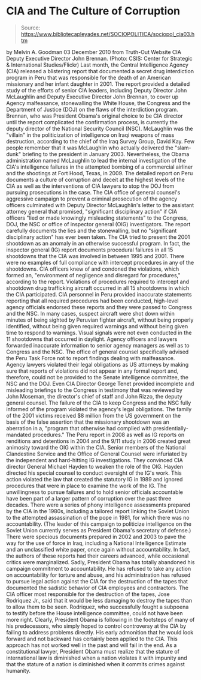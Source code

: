 # CIA and The Culture of Corruption

> Source: https://www.bibliotecapleyades.net/SOCIOPOLITICA/sociopol_cia03.htm

by Melvin A. Goodman
03 December 2010
from
Truth-Out Website
CIA Deputy Executive
Director John Brennan.
(Photo: CSIS: Center for
Strategic & International Studies/Flickr)
Last month, the Central Intelligence Agency
(CIA)
released a blistering report that documented a secret drug interdiction
program in Peru that was responsible for the death of an American missionary
and her infant daughter in 2001.
The report provided a detailed study of the
efforts of senior CIA leaders, including Deputy Director John McLaughlin
and Deputy Executive Director John Brennan, to cover up Agency
malfeasance, stonewalling the White House, the Congress and the Department
of Justice (DOJ) on the flaws of the interdiction program.
Brennan, who was President Obama's original
choice to be CIA director until the report complicated the confirmation
process, is currently the deputy director of the National Security
Council (NSC).
McLaughlin was the "villain" in the politicization of intelligence on Iraqi
weapons of mass destruction, according to the chief of the Iraq Survey
Group, David Kay.
Few people remember that it was McLaughlin who
actually delivered the "slam-dunk" briefing to the president in January
2003. Nevertheless, the Obama administration named McLaughlin to lead the
internal investigation of the CIA's intelligence failures in the attempted
bombing of a commercial airliner and the shootings at Fort Hood, Texas, in
2009.
The detailed report on Peru documents a culture of corruption and deceit at
the highest levels of the CIA as well as the interventions of CIA lawyers to
stop the DOJ from pursuing prosecutions in the case.
The CIA office of general counsel's aggressive
campaign to prevent a criminal prosecution of the agency officers culminated
with Deputy Director McLaughlin's letter to the assistant attorney general
that promised,
"significant disciplinary action" if CIA
officers "lied or made knowingly misleading statements" to the Congress,
DOJ, the NSC or office of inspector general (OIG)
investigators.
The report carefully documents the lies and the
stonewalling, but no "significant disciplinary action" has ever been taken.
The CIA tried to present the 2001 shootdown as an anomaly in an otherwise
successful program. In fact, the inspector general (IG) report documents
procedural failures in all 15 shootdowns that the CIA was involved in
between 1995 and 2001. There were no examples of full compliance with
intercept procedures in any of the shootdowns.
CIA officers knew of and condoned the
violations, which formed an,
"environment of negligence and disregard for
procedures," according to the report.
Violations of procedures required to intercept
and shootdown drug trafficking aircraft occurred in all 15 shootdowns in
which the CIA participated.
CIA personnel in Peru provided inaccurate
statements reporting that all required procedures had been conducted,
high-level agency officials endorsed these reports and they were passed to
Congress and the NSC.
In many cases, suspect aircraft were shot down
within minutes of being sighted by Peruvian fighter aircraft, without being
properly identified, without being given required warnings and without being
given time to respond to warnings. Visual signals were not even conducted in
the 11 shootdowns that occurred in daylight.
Agency officers and lawyers forwarded inaccurate information to senior
agency managers as well as to Congress and the NSC.
The office of general counsel specifically
advised the Peru Task Force not to report findings dealing with malfeasance.
Agency lawyers violated their legal obligations as US attorneys by making
sure that reports of violations did not appear in any formal report and,
therefore, could not be provided to the Senate intelligence committee, the
NSC and the DOJ.
Even CIA Director George Tenet provided incomplete and misleading
briefings to the Congress in testimony that was reviewed by John Moseman,
the director's chief of staff and John Rizzo, the deputy general
counsel.
The failure of the CIA to keep Congress and the
NSC fully informed of the program violated the agency's legal obligations.
The family of the 2001 victims received $8
million from the US government on the basis of the false assertion that the
missionary shootdown was an aberration in a,
"program that otherwise had complied with
presidentially-mandated procedures."
The Peru report in 2008 as well as IG reports on
renditions and detentions in 2004 and the 9/11 study in 2006 created great
animosity toward the OIG within the CIA.
Senior members of the National Clandestine
Service and the Office of General Counsel were infuriated by the independent
and hard-hitting IG investigations. They convinced CIA director General
Michael Hayden to weaken the role of the OIG. Hayden directed his
special counsel to conduct oversight of the IG's work.
This action violated the law that created the
statutory IG in 1989 and ignored procedures that were in place to examine
the work of the IG.
The unwillingness to pursue failures and to hold senior officials
accountable have been part of a larger pattern of corruption over the past
three decades. There were a series of phony intelligence assessments
prepared by the CIA in the 1980s, including a tailored report linking the
Soviet Union to the attempted assassination of the pope in 1981, for which
there was no accountability. (The leader of this campaign to politicize
intelligence on the Soviet Union currently serves as President Obama's
secretary of defense.)
There were specious documents prepared in 2002
and 2003 to pave the way for the use of force in Iraq, including a National
Intelligence Estimate and an unclassified white paper, once again without
accountability. In fact, the authors of these reports had their careers
advanced, while occasional critics were marginalized.
Sadly, President
Obama has totally abandoned his
campaign commitment to accountability.
He has refused to take any action on
accountability for torture and abuse, and his administration has refused to
pursue legal action against the CIA for the destruction of the tapes that
documented the sadistic behavior of CIA employees and contractors.
The CIA officer most responsible for the
destruction of the tapes, Jose Rodriquez Jr., said that it would be
less damaging to destroy the tapes than to allow them to be seen. Rodriquez,
who successfully fought a subpoena to testify before the House intelligence
committee, could not have been more right.
Clearly, President Obama is following in the footsteps of many of his
predecessors, who simply hoped to control controversy at the CIA by failing
to address problems directly. His early admonition that he would look
forward and not backward has certainly been applied to the CIA.
This approach has not worked well in the past
and will fail in the end.
As a constitutional lawyer, President Obama must
realize that the stature of international law is diminished when a nation
violates it with impunity and that the stature of a nation is diminished
when it commits crimes against humanity.

